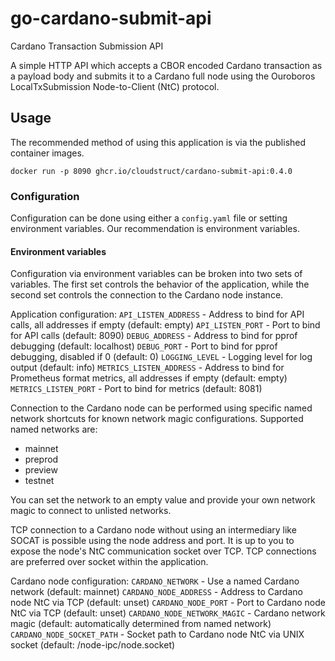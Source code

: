 # go-cardano-submit-api
Cardano Transaction Submission API

A simple HTTP API which accepts a CBOR encoded Cardano transaction as a
payload body and submits it to a Cardano full node using the Ouroboros
LocalTxSubmission Node-to-Client (NtC) protocol.

## Usage
The recommended method of using this application is via the published
container images.

```
docker run -p 8090 ghcr.io/cloudstruct/cardano-submit-api:0.4.0
```

### Configuration
Configuration can be done using either a `config.yaml` file or setting
environment variables. Our recommendation is environment variables.

#### Environment variables
Configuration via environment variables can be broken into two sets of
variables. The first set controls the behavior of the application, while the
second set controls the connection to the Cardano node instance.

Application configuration:
`API_LISTEN_ADDRESS` - Address to bind for API calls, all addresses if empty (default: empty)
`API_LISTEN_PORT` - Port to bind for API calls (default: 8090)
`DEBUG_ADDRESS` - Address to bind for pprof debugging (default: localhost)
`DEBUG_PORT` - Port to bind for pprof debugging, disabled if 0 (default: 0)
`LOGGING_LEVEL` - Logging level for log output (default: info)
`METRICS_LISTEN_ADDRESS` - Address to bind for Prometheus format metrics, all
    addresses if empty (default: empty)
`METRICS_LISTEN_PORT` - Port to bind for metrics (default: 8081)

Connection to the Cardano node can be performed using specific named network
shortcuts for known network magic configurations. Supported named networks are:

- mainnet
- preprod
- preview
- testnet

You can set the network to an empty value and provide your own network magic to
connect to unlisted networks.

TCP connection to a Cardano node without using an intermediary like SOCAT is
possible using the node address and port. It is up to you to expose the node's
NtC communication socket over TCP. TCP connections are preferred over socket
within the application.

Cardano node configuration:
`CARDANO_NETWORK` - Use a named Cardano network (default: mainnet)
`CARDANO_NODE_ADDRESS` - Address to Cardano node NtC via TCP (default: unset)
`CARDANO_NODE_PORT` - Port to Cardano node NtC via TCP (default: unset)
`CARDANO_NODE_NETWORK_MAGIC` - Cardano network magic (default: automatically determined from named network)
`CARDANO_NODE_SOCKET_PATH` - Socket path to Cardano node NtC via UNIX socket (default: /node-ipc/node.socket)
